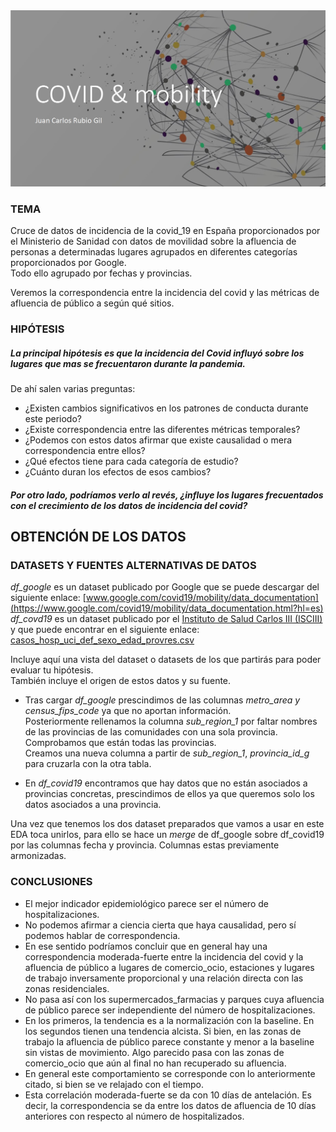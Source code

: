 <div>
<img src="portada.jpg " width="700"/>
</div>

### TEMA

Cruce de datos de incidencia de la covid_19 en España proporcionados por el Ministerio de Sanidad con datos de movilidad sobre la afluencia de personas a determinadas lugares agrupados en diferentes categorías proporcionados por Google. <br>
Todo ello agrupado por fechas y provincias.

Veremos la correspondencia entre la incidencia del covid y las métricas de afluencia de público a según qué sitios.

### HIPÓTESIS

##### La principal hipótesis es que la incidencia del Covid influyó sobre los lugares que mas se frecuentaron durante la pandemia.

De ahí salen varias preguntas: <br>
- ¿Existen cambios significativos en los patrones de conducta durante este periodo? <br>
- ¿Existe correspondencia entre las diferentes métricas temporales? <br>
- ¿Podemos con estos datos afirmar que existe causalidad o mera correspondencia entre ellos? <br>
- ¿Qué efectos tiene para cada categoría de estudio? <br>
- ¿Cuánto duran los efectos de esos cambios? <br>


##### Por otro lado, podríamos verlo al revés, ¿influye los lugares frecuentados con el crecimiento de los datos de incidencia del covid?

## OBTENCIÓN DE LOS DATOS

### DATASETS Y FUENTES ALTERNATIVAS DE DATOS

*df_google* es un dataset publicado por Google que se puede descargar del siguiente enlace: [www.google.com/covid19/mobility/data_documentation](https://www.google.com/covid19/mobility/data_documentation.html?hl=es) <br>
*df_covd19* es un dataset publicado por el [Instituto de Salud Carlos III (ISCIII)](https://www.isciii.es) y que puede encontrar en el siguiente enlace: [casos_hosp_uci_def_sexo_edad_provres.csv](https://cnecovid.isciii.es/covid19/resources/casos_hosp_uci_def_sexo_edad_provres.csv)

Incluye aquí una vista del dataset o datasets de los que partirás para poder evaluar tu hipótesis. <br>
También incluye el origen de estos datos y su fuente.

-  Tras cargar *df_google* prescindimos de las columnas *metro_area y census_fips_code* ya que no aportan información. <br> 
    Posteriormente rellenamos la columna *sub_region_1* por faltar nombres de las provincias de las comunidades con una sola provincia. Comprobamos que están todas las provincias. <br>
    Creamos una nueva columna a partir de *sub_region_1*, *provincia_id_g* para cruzarla con la otra tabla.

- En *df_covid19* encontramos que hay datos que no están asociados a provincias concretas, prescindimos de ellos ya que queremos solo los datos asociados a una provincia.

Una vez que tenemos los dos dataset preparados que vamos a usar en este EDA toca unirlos, para ello se hace un *merge* de df_google sobre df_covid19 por las columnas fecha y provincia. Columnas estas previamente armonizadas. 

###  CONCLUSIONES

- El mejor indicador epidemiológico parece ser el número de hospitalizaciones.
- No podemos afirmar a ciencia cierta que haya causalidad, pero sí podemos hablar de correspondencia. 
- En ese sentido podríamos concluir que en general hay una correspondencia moderada-fuerte entre la incidencia del covid y la afluencia de público a lugares de comercio_ocio, estaciones y lugares de trabajo inversamente proporcional y una relación directa con las zonas residenciales.
- No pasa así con los supermercados_farmacias y parques cuya afluencia de público parece ser independiente del número de hospitalizaciones.
- En los primeros, la tendencia es a la normalización con la baseline. En los segundos tienen una tendencia alcista. Si bien, en las zonas de trabajo la afluencia de público parece constante y menor a la baseline sin vistas de movimiento. Algo parecido pasa con las zonas de comercio_ocio que aún al final no han recuperado su afluencia.
- En general este comportamiento se corresponde con lo anteriormente citado, si bien se ve relajado con el tiempo.
- Esta correlación moderada-fuerte se da con 10 días de antelación. Es decir, la correspondencia se da entre los datos de afluencia de 10 días anteriores con respecto al número de hospitalizados.

